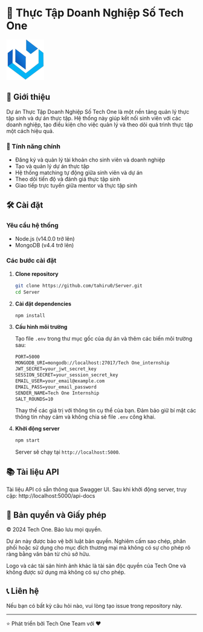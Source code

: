 # 🚀 Thực Tập Doanh Nghiệp Số Tech One

<img src="assets/icons/logo.png" alt="Tech One Logo" width="100"/>

## 📖 Giới thiệu

Dự án Thực Tập Doanh Nghiệp Số Tech One là một nền tảng quản lý thực tập sinh và dự án thực tập. Hệ thống này giúp kết nối sinh viên với các doanh nghiệp, tạo điều kiện cho việc quản lý và theo dõi quá trình thực tập một cách hiệu quả.

### 🌟 Tính năng chính

- Đăng ký và quản lý tài khoản cho sinh viên và doanh nghiệp
- Tạo và quản lý dự án thực tập
- Hệ thống matching tự động giữa sinh viên và dự án
- Theo dõi tiến độ và đánh giá thực tập sinh
- Giao tiếp trực tuyến giữa mentor và thực tập sinh

## 🛠 Cài đặt

### Yêu cầu hệ thống

- Node.js (v14.0.0 trở lên)
- MongoDB (v4.4 trở lên)

### Các bước cài đặt

1. **Clone repository**

   ```bash
   git clone https://github.com/tahiru0/Server.git
   cd Server
   ```

2. **Cài đặt dependencies**

   ```bash
   npm install
   ```

3. **Cấu hình môi trường**

   Tạo file `.env` trong thư mục gốc của dự án và thêm các biến môi trường sau:

   ```
   PORT=5000
   MONGODB_URI=mongodb://localhost:27017/Tech One_internship
   JWT_SECRET=your_jwt_secret_key
   SESSION_SECRET=your_session_secret_key
   EMAIL_USER=your_email@example.com
   EMAIL_PASS=your_email_password
   SENDER_NAME=Tech One Internship
   SALT_ROUNDS=10
   ```

   Thay thế các giá trị với thông tin cụ thể của bạn. Đảm bảo giữ bí mật các thông tin nhạy cảm và không chia sẻ file `.env` công khai.

4. **Khởi động server**

   ```bash
   npm start
   ```

   Server sẽ chạy tại `http://localhost:5000`.

## 📚 Tài liệu API

Tài liệu API có sẵn thông qua Swagger UI. Sau khi khởi động server, truy cập:
http://localhost:5000/api-docs

## 📄 Bản quyền và Giấy phép

© 2024 Tech One. Bảo lưu mọi quyền.

Dự án này được bảo vệ bởi luật bản quyền. Nghiêm cấm sao chép, phân phối hoặc sử dụng cho mục đích thương mại mà không có sự cho phép rõ ràng bằng văn bản từ chủ sở hữu.

Logo và các tài sản hình ảnh khác là tài sản độc quyền của Tech One và không được sử dụng mà không có sự cho phép.

## 📞 Liên hệ

Nếu bạn có bất kỳ câu hỏi nào, vui lòng tạo issue trong repository này.

---

⭐️ Phát triển bởi Tech One Team với ❤️